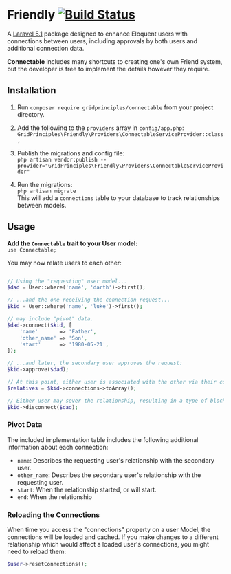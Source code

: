 # Friendly [![Build Status](https://travis-ci.org/gridprinciples/friendly.svg?branch=master)](https://travis-ci.org/gridprinciples/friendly)

A [Laravel 5.1](http://laravel.com/docs/5.1) package designed to enhance Eloquent users with connections between users,
including approvals by both users and additional connection data.

**Connectable** includes many shortcuts to creating one's own Friend system, but the developer is free to implement
the details however they require.

## Installation
1. Run `composer require gridprinciples/connectable` from your project directory.
1. Add the following to the `providers` array in `config/app.php`:  
    `GridPrinciples\Friendly\Providers\ConnectableServiceProvider::class,`

1. Publish the migrations and config file:  
    `php artisan vendor:publish --provider="GridPrinciples\Friendly\Providers\ConnectableServiceProvider"`
    
1. Run the migrations:  
    `php artisan migrate`  
    This will add a `connections` table to your database to track relationships between models.
    
## Usage

**Add the `Connectable` trait to your User model:**      
    `use Connectable;`

You may now relate users to each other:

```php

// Using the "requesting" user model...
$dad = User::where('name', 'darth')->first();

// ...and the one receiving the connection request...
$kid = User::where('name', 'luke')->first();

// may include "pivot" data.
$dad->connect($kid, [
    'name'       => 'Father',
    'other_name' => 'Son',
    'start'      => '1980-05-21',
]);

// ...and later, the secondary user approves the request:
$kid->approve($dad);

// At this point, either user is associated with the other via their connections attribute (a Collection):
$relatives = $kid->connections->toArray();

// Either user may sever the relationship, resulting in a type of block:
$kid->disconnect($dad);

```

### Pivot Data

The included implementation table includes the following additional information about each connection:

- `name`: Describes the requesting user's relationship with the secondary user.
- `other_name`: Describes the secondary user's relationship with the requesting user.
- `start`: When the relationship started, or will start.
- `end`: When the relationship 

### Reloading the Connections

When time you access the "connections" property on a user Model, the connections will be loaded and cached.  If you
make changes to a different relationship which would affect a loaded user's connections, you might need to reload them:
```php
$user->resetConnections();
```

